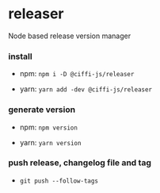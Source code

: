 # releaser

Node based release version manager

### install

- npm: `npm i -D @ciffi-js/releaser`

- yarn: `yarn add -dev @ciffi-js/releaser`

### generate version

- npm: `npm version`

- yarn: `yarn version`

### push release, changelog file and tag

- `git push --follow-tags`

